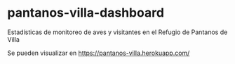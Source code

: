# pantanos-villa-dashboard
Estadísticas de monitoreo de aves y visitantes en el Refugio de Pantanos de Villa

Se pueden visualizar en https://pantanos-villa.herokuapp.com/
